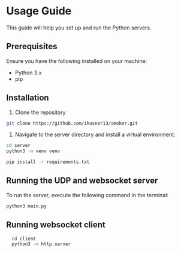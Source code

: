 # Usage Guide

This guide will help you set up and run the Python servers.

## Prerequisites

Ensure you have the following installed on your machine:

- Python 3.x
- pip

## Installation

1. Clone the repository

```bash
git clone https://github.com/ikusner13/smoker.git
```

1. Navigate to the server directory and install a virtual environment.

```bash
cd server
python3 -m venv venv

pip install -r requirements.txt
```

## Running the UDP and websocket server

To run the server, execute the following command in the terminal:

```bash
python3 main.py
```

## Running websocket client

```bash
  cd client
  python3 -m http.server
```
